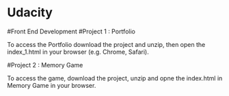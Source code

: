 # Udacity
#Front End Development
#Project 1 : Portfolio 

To access the Portfolio download the project and unzip, then open the index_1.html in your browser (e.g. Chrome, Safari).


#Project 2 : Memory Game

To access the game, download the project, unzip and opne the index.html in Memory Game in your browser.
